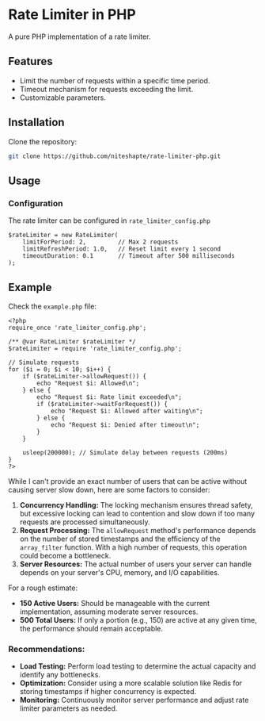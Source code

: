 # Rate Limiter in PHP
A pure PHP implementation of a rate limiter.

## Features
- Limit the number of requests within a specific time period.
- Timeout mechanism for requests exceeding the limit.
- Customizable parameters.

## Installation
Clone the repository:
```bash
git clone https://github.com/niteshapte/rate-limiter-php.git
```
## Usage
### Configuration
The rate limiter can be configured in ```rate_limiter_config.php```
```
$rateLimiter = new RateLimiter(
    limitForPeriod: 2,         // Max 2 requests
    limitRefreshPeriod: 1.0,   // Reset limit every 1 second
    timeoutDuration: 0.1       // Timeout after 500 milliseconds
);
```

## Example
Check the ```example.php``` file:
```
<?php
require_once 'rate_limiter_config.php';

/** @var RateLimiter $rateLimiter */
$rateLimiter = require 'rate_limiter_config.php';

// Simulate requests
for ($i = 0; $i < 10; $i++) {
    if ($rateLimiter->allowRequest()) {
        echo "Request $i: Allowed\n";
    } else {
        echo "Request $i: Rate limit exceeded\n";
        if ($rateLimiter->waitForRequest()) {
            echo "Request $i: Allowed after waiting\n";
        } else {
            echo "Request $i: Denied after timeout\n";
        }
    }

    usleep(200000); // Simulate delay between requests (200ms)
}
?>
```
While I can't provide an exact number of users that can be active without causing server slow down, here are some factors to consider:

1. **Concurrency Handling:** The locking mechanism ensures thread safety, but excessive locking can lead to contention and slow down if too many requests are processed simultaneously.
2. **Request Processing:** The `allowRequest` method's performance depends on the number of stored timestamps and the efficiency of the `array_filter` function. With a high number of requests, this operation could become a bottleneck.
3. **Server Resources:** The actual number of users your server can handle depends on your server's CPU, memory, and I/O capabilities.

For a rough estimate:
- **150 Active Users:** Should be manageable with the current implementation, assuming moderate server resources.
- **500 Total Users:** If only a portion (e.g., 150) are active at any given time, the performance should remain acceptable.

### Recommendations:
- **Load Testing:** Perform load testing to determine the actual capacity and identify any bottlenecks.
- **Optimization:** Consider using a more scalable solution like Redis for storing timestamps if higher concurrency is expected.
- **Monitoring:** Continuously monitor server performance and adjust rate limiter parameters as needed.
